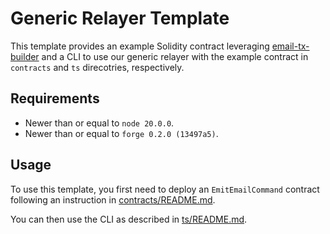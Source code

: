 # Generic Relayer Template

This template provides an example Solidity contract leveraging [email-tx-builder](https://github.com/zkemail/email-tx-builder/tree/main) and a CLI to use our generic relayer with the example contract in `contracts` and `ts` direcotries, respectively. 

## Requirements
- Newer than or equal to `node 20.0.0`.
- Newer than or equal to `forge 0.2.0 (13497a5)`.

## Usage

To use this template, you first need to deploy an `EmitEmailCommand` contract following an instruction in [contracts/README.md](contracts/README.md).

You can then use the CLI as described in [ts/README.md](ts/README.md). 

